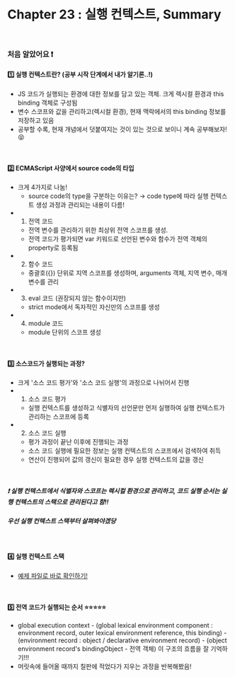 # Chapter 23 : 실행 컨텍스트, Summary

<br>

### 처음 알았어요 ❗️
#### 1️⃣ 실행 컨텍스트란? (공부 시작 단계에서 내가 알기론..!)
- JS 코드가 실행되는 환경에 대한 정보를 담고 있는 객체. 크게 렉시컬 환경과 this binding 객체로 구성됨
- 변수 스코프와 값을 관리하고(렉시컬 환경), 현재 맥락에서의 this binding 정보를 저장하고 있음
- 공부할 수록, 현재 개념에서 덧붙여지는 것이 있는 것으로 보이니 계속 공부해보자! 😝

<br>

#### 2️⃣ ECMAScript 사양에서 source code의 타입
- 크게 4가지로 나눔!
    - source code의 type을 구분하는 이유는? → code type에 따라 실행 컨텍스트 생성 과정과 관리되는 내용이 다름!
- 1. 전역 코드
    - 전역 변수를 관리하기 위한 최상위 전역 스코프를 생성.
    - 전역 코드가 평가되면 var 키워드로 선언된 변수와 함수가 전역 객체의 property로 등록됨
- 2. 함수 코드
    - 중괄호({}) 단위로 지역 스코프를 생성하며, arguments 객체, 지역 변수, 매개 변수를 관리
- 3. eval 코드 (권장되지 않는 함수이지만)
    - strict mode에서 독자적인 자신만의 스코프를 생성
- 4. module 코드
    - module 단위의 스코프 생성

<br>

#### 3️⃣ 소스코드가 실행되는 과정?
- 크게 '소스 코드 평가'와 '소스 코드 실행'의 과정으로 나뉘어서 진행
- 1. 소스 코드 평가
    - 실행 컨텍스트를 생성하고 식별자의 선언문만 먼저 실행하여 실행 컨텍스트가 관리하는 스코프에 등록
- 2. 소스 코드 실행
    - 평가 과정이 끝난 이후에 진행되는 과정
    - 소스 코드 실행에 필요한 정보는 실행 컨텍스트의 스코프에서 검색하여 취득
    - 연산이 진행되어 값의 갱신이 필요한 경우 실행 컨텍스트의 값을 갱신

<br>

##### ❗️ 실행 컨텍스트에서 식별자와 스코프는 **렉시컬 환경**으로 관리하고, 코드 실행 순서는 **실행 컨텍스트의 스택**으로 관리된다고 함!!
##### 우선 실행 컨텍스트 스택부터 살펴봐야겠당

<br>

#### 4️⃣ 실행 컨텍스트 스택
- <a href="./contextStack.js">예제 파일로 바로 확인하기!</a>

<br>

#### 5️⃣ 전역 코드가 실행되는 순서 ⭐️⭐️⭐️⭐️⭐️
- global execution context - (global lexical environment component : environment record, outer lexical environment reference, this binding) - (environment record : object / declarative environment record) - (object environment record's bindingObject - 전역 객체) 이 구조의 흐름을 잘 기억하기!!!
- 머릿속에 들어올 때까지 칠판에 적었다가 지우는 과정을 반복해봤음!

<br>